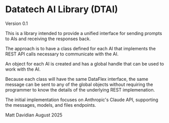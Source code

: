 # Datatech AI Library (DTAI)

Version 0.1

This is a library intended to provide a unified interface for sending prompts to AIs and receiving the responses back.

The approach is to have a class defined for each AI that implements the REST API calls necessary to communicate with the AI.

An object for each AI is created and has a global handle that can be used to work with the AI.

Because each class will have the same DataFlex interface, the same message can be sent to any of the global objects without requiring the programmer to know the details of the underlying REST implemenation.

The initial implementation focuses on Anthropic's Claude API, supporting the messages, models, and files endpoints.


Matt Davidian August 2025
